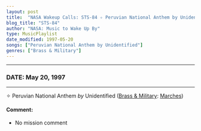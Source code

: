 ```yaml
---
layout: post
title:  "NASA Wakeup Calls: STS-84 ✧ Peruvian National Anthem by Unidentified ✫ May 20, 1997"
blog_title: "STS-84"
author: "NASA: Music to Wake Up By"
type: MusicPlaylist
date_modified: 1997-05-20
songs: ["Peruvian National Anthem by Unidentified"]
genres: ["Brass & Military"]
---
```


----
### DATE: May 20, 1997
----
✧ Peruvian National Anthem *by* Unidentified ([Brass & Military](https://www.discogs.com/genre/Brass%20%26%20Military): [Marches](https://www.discogs.com/style/Marches)) <a target="blank_" href="https://www.discogs.com/Banda-De-La-Guardia-Republicana-National-Anthem-Of-Peru-Peruvian-Revolutionary-Song-Peruvians-Pass-B/release/10032592">
    <i class="fas fa-compact-disc"
       title="Discogs entry for this song"
       alt="Discogs entry for this song"
       style="font-size: 1.1em;"></i></a>
    

#### Comment:
* No mission comment



<br/>
<center>
	<a target="_blank"
	   href="https://twitter.com/intent/tweet?hashtags=Space,NASA,Playlist,NASAWakeupCalls,SpaceProgram&text=🚀 {{ page.author}}, '{{ page.songs.first }}' {{ page.title }}, {{ page.date | date: '%B %d, %Y' }}, {{ site.url }}{{ page.url }}&via=nasawakeupcalls"><i class="fab fa-twitter" title="Tweet this page" alt="Tweet this page" style="font-size: 1.3em;"></i></a>
	&nbsp; 	<i class="fas fa-user-astronaut" style="font-size: 1.5em;"></i> &nbsp;
    <a id="custom_amazon_link"
       type="amzn" search="#"
       category="popular music">
    <i class="fab fa-amazon" style="font-size: 1.3em;"></i></a>
</center>

<!-- Randomly resolve an individual entry from a song array -->
<script src="/assets/javascript/seedrandom.min.js"></script>
<script>
  var wake_me_up = ["Peruvian National Anthem by Unidentified"];
  var prng = new Math.seedrandom();
  function randomSong() {
    song = wake_me_up[Math.floor(Math.random() * wake_me_up.length)];
    var amazon_link = document.getElementById("custom_amazon_link");
    amazon_link.setAttribute("search", song);
  }
  window.onload = randomSong();
</script>
